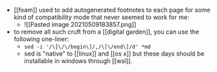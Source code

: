 - [[foam]] used to add autogenerated footnotes to each page for some kind of compatibility mode that never seemed to work for me:
	- ![[Pasted image 20210509183857.png]]
- to remove all such cruft from a [[digital garden]], you can use the following one-liner:
	- `sed -i '/\[\/\/begin\]/,/\[\/end\]/d' *md`
	- sed is "native" to [[linux]] and [[os x]] but these days should be installable in windows through [[wsl]].
